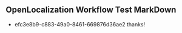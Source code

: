 ## OpenLocalization Workflow Test MarkDown
* efc3e8b9-c883-49a0-8461-669876d36ae2 thanks!

<!--HONumber=Aug16_HO5-->


